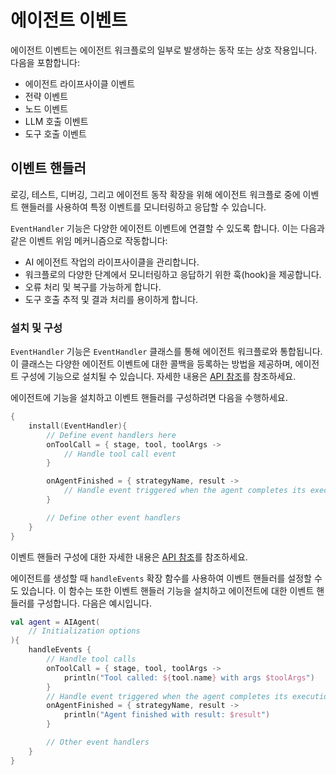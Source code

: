 # 에이전트 이벤트

에이전트 이벤트는 에이전트 워크플로의 일부로 발생하는 동작 또는 상호 작용입니다. 다음을 포함합니다:

- 에이전트 라이프사이클 이벤트
- 전략 이벤트
- 노드 이벤트
- LLM 호출 이벤트
- 도구 호출 이벤트

## 이벤트 핸들러

로깅, 테스트, 디버깅, 그리고 에이전트 동작 확장을 위해 에이전트 워크플로 중에 이벤트 핸들러를 사용하여 특정 이벤트를 모니터링하고 응답할 수 있습니다.

`EventHandler` 기능은 다양한 에이전트 이벤트에 연결할 수 있도록 합니다. 이는 다음과 같은 이벤트 위임 메커니즘으로 작동합니다:

- AI 에이전트 작업의 라이프사이클을 관리합니다.
- 워크플로의 다양한 단계에서 모니터링하고 응답하기 위한 훅(hook)을 제공합니다.
- 오류 처리 및 복구를 가능하게 합니다.
- 도구 호출 추적 및 결과 처리를 용이하게 합니다.

<!--## Key components

The EventHandler entity consists of five main handler types:

- Initialization handler that executes at the initialization of an agent run
- Result handler that processes successful results from agent operations
- Error handler that handles exceptions and errors that occur during execution
- Tool call listener that notifies when a tool is about to be invoked
- Tool result listener that processes the results after a tool has been called-->

### 설치 및 구성

`EventHandler` 기능은 `EventHandler` 클래스를 통해 에이전트 워크플로와 통합됩니다. 이 클래스는 다양한 에이전트 이벤트에 대한 콜백을 등록하는 방법을 제공하며, 에이전트 구성에 기능으로 설치될 수 있습니다. 자세한 내용은 [API 참조](https://api.koog.ai/agents/agents-features/agents-features-event-handler/ai.koog.agents.local.features.eventHandler.feature/-event-handler/index.html)를 참조하세요.

에이전트에 기능을 설치하고 이벤트 핸들러를 구성하려면 다음을 수행하세요.

```kotlin
{
    install(EventHandler){
        // Define event handlers here
        onToolCall = { stage, tool, toolArgs ->
            // Handle tool call event
        }

        onAgentFinished = { strategyName, result ->
            // Handle event triggered when the agent completes its execution
        }

        // Define other event handlers
    }
}
```

이벤트 핸들러 구성에 대한 자세한 내용은 [API 참조](https://api.koog.ai/agents/agents-features/agents-features-event-handler/ai.koog.agents.local.features.eventHandler.feature/-event-handler-config/index.html)를 참조하세요.

에이전트를 생성할 때 `handleEvents` 확장 함수를 사용하여 이벤트 핸들러를 설정할 수도 있습니다. 이 함수는 또한 이벤트 핸들러 기능을 설치하고 에이전트에 대한 이벤트 핸들러를 구성합니다. 다음은 예시입니다.

```kotlin
val agent = AIAgent(
    // Initialization options
){
    handleEvents {
        // Handle tool calls
        onToolCall = { stage, tool, toolArgs ->
            println("Tool called: ${tool.name} with args $toolArgs")
        }
        // Handle event triggered when the agent completes its execution
        onAgentFinished = { strategyName, result ->
            println("Agent finished with result: $result")
        }

        // Other event handlers
    }
}